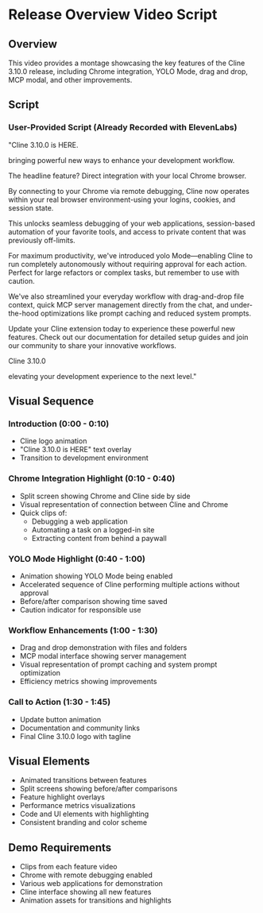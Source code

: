 # Release Overview Video Script

## Overview
This video provides a montage showcasing the key features of the Cline 3.10.0 release, including Chrome integration, YOLO Mode, drag and drop, MCP modal, and other improvements.

## Script

### User-Provided Script (Already Recorded with ElevenLabs)

"Cline 3.10.0 is HERE.

bringing powerful new ways to enhance your development workflow. 

The headline feature? Direct integration with your local Chrome browser.

By connecting to your Chrome via remote debugging, Cline now operates within your real browser environment-using your logins, cookies, and session state.

This unlocks seamless debugging of your web applications, session-based automation of your favorite tools, and access to private content that was previously off-limits.

For maximum productivity, we've introduced yolo Mode—enabling Cline to run completely autonomously without requiring approval for each action. Perfect for large refactors or complex tasks, but remember to use with caution.

We've also streamlined your everyday workflow with drag-and-drop file context, quick MCP server management directly from the chat, and under-the-hood optimizations like prompt caching and reduced system prompts.

Update your Cline extension today to experience these powerful new features. Check out our documentation for detailed setup guides and join our community to share your innovative workflows. 

Cline 3.10.0

elevating your development experience to the next level."

## Visual Sequence

### Introduction (0:00 - 0:10)
- Cline logo animation
- "Cline 3.10.0 is HERE" text overlay
- Transition to development environment

### Chrome Integration Highlight (0:10 - 0:40)
- Split screen showing Chrome and Cline side by side
- Visual representation of connection between Cline and Chrome
- Quick clips of:
  - Debugging a web application
  - Automating a task on a logged-in site
  - Extracting content from behind a paywall

### YOLO Mode Highlight (0:40 - 1:00)
- Animation showing YOLO Mode being enabled
- Accelerated sequence of Cline performing multiple actions without approval
- Before/after comparison showing time saved
- Caution indicator for responsible use

### Workflow Enhancements (1:00 - 1:30)
- Drag and drop demonstration with files and folders
- MCP modal interface showing server management
- Visual representation of prompt caching and system prompt optimization
- Efficiency metrics showing improvements

### Call to Action (1:30 - 1:45)
- Update button animation
- Documentation and community links
- Final Cline 3.10.0 logo with tagline

## Visual Elements
- Animated transitions between features
- Split screens showing before/after comparisons
- Feature highlight overlays
- Performance metrics visualizations
- Code and UI elements with highlighting
- Consistent branding and color scheme

## Demo Requirements
- Clips from each feature video
- Chrome with remote debugging enabled
- Various web applications for demonstration
- Cline interface showing all new features
- Animation assets for transitions and highlights

